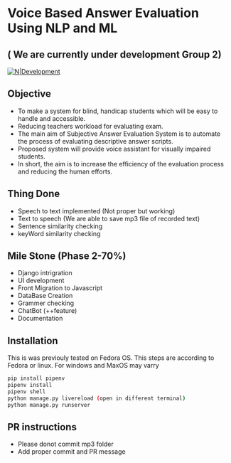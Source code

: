 # Voice Based Answer Evaluation Using NLP and ML
## ( We are currently under development Group 2)

[![N|Development](statics/img/BlitzWar.png)]()
 
 ## Objective
- To make a system for blind, handicap students which will be easy to handle and accessible.
- Reducing teachers workload for evaluating exam.
- The main aim of Subjective Answer Evaluation System is to automate the process of evaluating descriptive answer scripts.
- Proposed system will provide voice assistant for visually impaired students.
- In short, the aim is to increase the efficiency of the evaluation process and reducing the human efforts.

## Thing Done 
- Speech to text implemented (Not proper but working)
- Text to speech (We are able to save mp3 file of recorded text)
- Sentence similarity checking
- keyWord similarity checking

## Mile Stone (Phase 2-70%)
- Django intrigration
- UI development
- Front Migration to Javascript
- DataBase Creation
- Grammer checking
- ChatBot (++feature)
- Documentation

## Installation
This is was previouly tested on Fedora OS. This steps are according to Fedora or linux. 
For windows and MaxOS may varry
```sh
pip install pipenv
pipenv install
pipenv shell
python manage.py livereload (open in different terminal)
python manage.py runserver
```
## PR instructions 
- Please donot commit mp3 folder
- Add proper commit and PR message